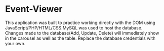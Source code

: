 # Event-Viewer
This application was built to practice working directly with the DOM using JavaScript/PHP/HTML/CSS.MySQL was used to host the database. Changes made to the database(Add, Update, Delete) will immediately show in the carousel as well as the table. Replace the database credentials with your own. 


